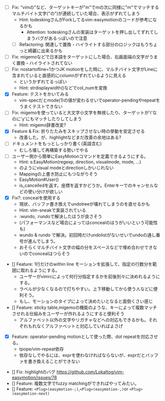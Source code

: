 - [ ] Fix: "vimの"など、ターゲットキーが"m"でmの次に同様に"m"でマッチするマルチバイト文字("の")が連続していた場合、表示がずれてしまう
    - Hint: todeskingさんがForkしてるvim-easymotionのコードが参考になるかも
        - Attention: todeskingさんの実装はターゲットを押し出してずれてしまうバグがあるっぽいので注意
    - [ ] Refactoring: 関連して置換・ハイライトする部分のロジックはもうちょっと綺麗に出来るかも
- [ ] Fix: migemoなどで日本語をターゲットにした場合、右画面端の文字がうまく置換・ハイライトされてない
- [ ] Fix: nostartofline=1かつJK motionをした時に、マルチバイト文字がLineに含まれていると直感的にcolumnがずれているように見える
    - というかずれてるっぽい
    - Hint: strdisplaywidth()などでcol_numを変換
- [x] Feature: テストをかいてみる
    - vim-specだとmode(1)の値が変わるせいでoperator-pendingやrepeatをうまくテストできない
- [ ] Fix: migemoを使っていると大文字小文字を無視したり、ターゲットが'i'なのに'y'にもマッチしたりしてしまう
    - Hint: migemo辞書改変?
- [x] Feature & Fix: 折りたたみをスキップさせない時の挙動を安定させる
    - 改善した。が、highlightなどまだ改善の余地はある?
- [ ] ドキュメントをもっとしっかり書く(英語含む)
    - むしろ壊して再構築する勢いでやる
- [ ] ユーザー側から簡単にEasyMotionコマンドを定義できるようにする。
    - Hint: s:EasyMotion(regexp, direction, visualmode, mode, ...)
    - のようにvisual modeとdirectionしかいじれない
    - Mappingの上書き防止にもつながりそう
    - EasyMotion#User()
    - is\_cancelledを返す。座標を返すかどうか。Enterキーでのキャンセルなどの使い分けが欲しい
- [x] Fix?: concealを使用する
    - 現状、バッファ書き換えでundotreeが壊れてしまうのを直せるかも
    - Hint: vim-sneakで実装されている
    - :wundo, :rundoで解決したほうが良さそう
    - (パフォーマンスなど場合によってはconcealのほうがいいという可能性も)
    - wundo & rundo で解決。初回時だけundolistがないせいでundoの通し番号が進んでしまう。
    - おそらくマルチバイト文字の幅の分をスペースなどで埋め合わせできないのでconcealはつらそう
- [] Feature: 1行だけのwithin line モーションを拡張して、指定の行数分を範囲に取れるようにする。
    - ユーザーがvimrcによって何行分指定するかを前後別々に決めれるようにする。
    - ラベルが少なくなるので打ちやすい。上下移動してから使う人などに便利そう。
    - もし、モーションのタイプによって決めたいとなると面倒くさい感じ
- [] Feature: sticky table,migemoの機能のような、キーによって複数マッチさせれる仕組みをユーザーが作れるようにすると便利そう
    - アルファベット以外の文字やリガチャなどへの対応もできるかも。それぞれもれなくアルファベットと対応していればよさげ
- [x] Feature: operator-pending motionとして使った際、dot repeatを対応させる。
    - tpope/vim-repeat依存
    - 依存なしでやるには、exprを使わなければならないが、exprだとバッファを書き換えることができない
- [] Fix: highlightのバグ https://github.com/Lokaltog/vim-easymotion/issues/78
- [] Feature: 複数文字でfuzzy matchingができればやってみたい。
- [] Feature: `<Plug>(easymotion-;)`,`<Plug>(easymotion-,)`or `<Plug>(easymotion-next)`

